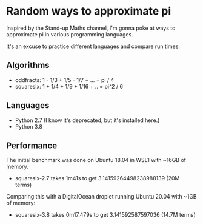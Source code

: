 # Random ways to approximate pi

Inspired by the Stand-up Maths channel, I'm gonna poke at ways to approximate
pi in various programming languages.

It's an excuse to practice different languages and compare run times.

## Algorithms

 - oddfracts: 1 - 1/3 + 1/5 - 1/7 + ... = pi / 4
 - squaresix: 1 + 1/4 + 1/9 + 1/16 + .. = pi^2 / 6

## Languages

 - Python 2.7 (I know it's deprecated, but it's installed here.)
 - Python 3.8

## Performance

The initial benchmark was done on Ubuntu 18.04 in WSL1 with ~16GB of memory.

 - squaresix-2.7 takes 1m41s to get 3.14159264498238988139 (20M terms)

Comparing this with a DigitalOcean droplet running Ubuntu 20.04 with ~1GB of memory:

 - squaresix-3.8 takes 0m17.479s to get 3.141592587597036 (14.7M terms)
